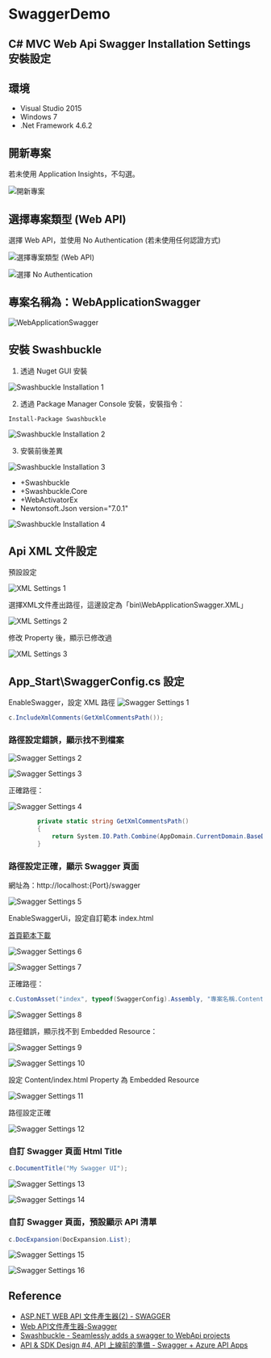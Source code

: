 # SwaggerDemo

## C# MVC Web Api Swagger Installation Settings 安裝設定

## 環境

+ Visual Studio 2015
+ Windows 7
+ .Net Framework 4.6.2

## 開新專案

若未使用 Application Insights，不勾選。

![開新專案](https://raw.githubusercontent.com/livinginpurple/SwaggerDemo/master/Images/Swagger-01.png)

## 選擇專案類型 (Web API)

選擇 Web API，並使用 No Authentication (若未使用任何認證方式)

![選擇專案類型 (Web API)](https://raw.githubusercontent.com/livinginpurple/SwaggerDemo/master/Images/Swagger-02.png)

![選擇 No Authentication](https://raw.githubusercontent.com/livinginpurple/SwaggerDemo/master/Images/Swagger-03.png)

## 專案名稱為：WebApplicationSwagger

![WebApplicationSwagger](https://raw.githubusercontent.com/livinginpurple/SwaggerDemo/master/Images/Swagger-04.png)

## 安裝 Swashbuckle

1. 透過 Nuget GUI 安裝

![Swashbuckle Installation 1](https://raw.githubusercontent.com/livinginpurple/SwaggerDemo/master/Images/Swagger-05.png)

2. 透過 Package Manager Console 安裝，安裝指令：

```
Install-Package Swashbuckle
```

![Swashbuckle Installation 2](https://raw.githubusercontent.com/livinginpurple/SwaggerDemo/master/Images/Swagger-06.png)

3. 安裝前後差異

![Swashbuckle Installation 3](https://raw.githubusercontent.com/livinginpurple/SwaggerDemo/master/Images/Swagger-08.png)

+ +Swashbuckle
+ +Swashbuckle.Core
+ +WebActivatorEx
+ Newtonsoft.Json version="7.0.1"

![Swashbuckle Installation 4](https://raw.githubusercontent.com/livinginpurple/SwaggerDemo/master/Images/Swagger-09.png)

## Api XML 文件設定

預設設定

![XML Settings 1](https://raw.githubusercontent.com/livinginpurple/SwaggerDemo/master/Images/Swagger-10.png)

選擇XML文件產出路徑，這邊設定為「bin\WebApplicationSwagger.XML」

![XML Settings 2](https://raw.githubusercontent.com/livinginpurple/SwaggerDemo/master/Images/Swagger-11.png)

修改 Property 後，顯示已修改過

![XML Settings 3](https://raw.githubusercontent.com/livinginpurple/SwaggerDemo/master/Images/Swagger-12.png)

## App_Start\SwaggerConfig.cs 設定

EnableSwagger，設定 XML 路徑
![Swagger Settings 1](https://raw.githubusercontent.com/livinginpurple/SwaggerDemo/master/Images/Swagger-13.png)

```cs
c.IncludeXmlComments(GetXmlCommentsPath());
```

### 路徑設定錯誤，顯示找不到檔案

![Swagger Settings 2](https://raw.githubusercontent.com/livinginpurple/SwaggerDemo/master/Images/Swagger-14.png)

![Swagger Settings 3](https://raw.githubusercontent.com/livinginpurple/SwaggerDemo/master/Images/Swagger-16.png)

正確路徑：

![Swagger Settings 4](https://raw.githubusercontent.com/livinginpurple/SwaggerDemo/master/Images/Swagger-15.png)

```cs
        private static string GetXmlCommentsPath()
        {
            return System.IO.Path.Combine(AppDomain.CurrentDomain.BaseDirectory, @"bin\WebApplicationSwagger.XML");
        }
```

### 路徑設定正確，顯示 Swagger 頁面

網址為：http://localhost:{Port}/swagger

![Swagger Settings 5](https://raw.githubusercontent.com/livinginpurple/SwaggerDemo/master/Images/Swagger-17.png)

EnableSwaggerUi，設定自訂範本 index.html

[首頁範本下載](
https://github.com/domaindrivendev/Swashbuckle/blob/master/Swashbuckle.Core/SwaggerUi/CustomAssets/index.html)

![Swagger Settings 6](https://raw.githubusercontent.com/livinginpurple/SwaggerDemo/master/Images/Swagger-18.png)

![Swagger Settings 7](https://raw.githubusercontent.com/livinginpurple/SwaggerDemo/master/Images/Swagger-19.png)

正確路徑：

```cs
c.CustomAsset("index", typeof(SwaggerConfig).Assembly, "專案名稱.Content.index.html");
```

![Swagger Settings 8](https://raw.githubusercontent.com/livinginpurple/SwaggerDemo/master/Images/Swagger-20.png)

路徑錯誤，顯示找不到 Embedded Resource：

![Swagger Settings 9](https://raw.githubusercontent.com/livinginpurple/SwaggerDemo/master/Images/Swagger-21.png)

![Swagger Settings 10](https://raw.githubusercontent.com/livinginpurple/SwaggerDemo/master/Images/Swagger-22.png)

設定 Content/index.html Property 為 Embedded Resource

![Swagger Settings 11](https://raw.githubusercontent.com/livinginpurple/SwaggerDemo/master/Images/Swagger-23.png)

路徑設定正確

![Swagger Settings 12](https://raw.githubusercontent.com/livinginpurple/SwaggerDemo/master/Images/Swagger-24.png)

### 自訂 Swagger 頁面 Html Title

```cs
c.DocumentTitle("My Swagger UI");
```

![Swagger Settings 13](https://raw.githubusercontent.com/livinginpurple/SwaggerDemo/master/Images/Swagger-25.png)

![Swagger Settings 14](https://raw.githubusercontent.com/livinginpurple/SwaggerDemo/master/Images/Swagger-26.png)

### 自訂 Swagger 頁面，預設顯示 API 清單

```cs
c.DocExpansion(DocExpansion.List);
```

![Swagger Settings 15](https://raw.githubusercontent.com/livinginpurple/SwaggerDemo/master/Images/Swagger-27.png)

![Swagger Settings 16](https://raw.githubusercontent.com/livinginpurple/SwaggerDemo/master/Images/Swagger-28.png)

## Reference

+ [ASP.NET WEB API 文件產生器(2) - SWAGGER](http://blog.kkbruce.net/2015/04/aspnet-web-api-2-swagger.html)
+ [Web API文件產生器-Swagger](http://note.kimx.info/2017/05/web-api-swagger.html)
+ [Swashbuckle - Seamlessly adds a swagger to WebApi projects](http://larrynung.github.io/2016/10/04/Swashbuckle-Seamlessly-adds-a-swagger-to-WebApi-projects)
+ [API & SDK Design #4, API 上線前的準備 - Swagger + Azure API Apps](http://columns.chicken-house.net/2016/11/27/microservice6/)